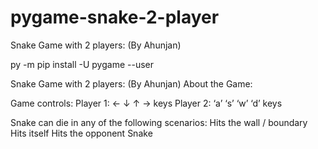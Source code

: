 # pygame-snake-2-player
Snake Game with 2 players: (By Ahunjan)

py -m pip install -U pygame --user

Snake Game with 2 players: (By Ahunjan)
About the Game:

Game controls:
  Player 1: ← ↓ ↑ →   keys
  Player 2: ‘a’ ‘s’ ‘w’ ‘d’ keys

Snake can die in any of the following scenarios:
  Hits the wall / boundary
  Hits itself
  Hits the opponent Snake
  
